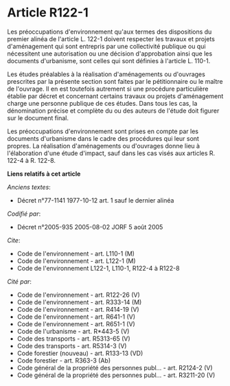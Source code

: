 # Article R122-1

Les préoccupations d'environnement qu'aux termes des dispositions du premier alinéa de l'article L. 122-1 doivent respecter
les travaux et projets d'aménagement qui sont entrepris par une collectivité publique ou qui nécessitent une autorisation ou
une décision d'approbation ainsi que les documents d'urbanisme, sont celles qui sont définies à l'article L. 110-1.

Les études préalables à la réalisation d'aménagements ou d'ouvrages prescrites par la présente section sont faites par le
pétitionnaire ou le maître de l'ouvrage. Il en est toutefois autrement si une procédure particulière établie par décret et
concernant certains travaux ou projets d'aménagement charge une personne publique de ces études. Dans tous les cas, la
dénomination précise et complète du ou des auteurs de l'étude doit figurer sur le document final.

Les préoccupations d'environnement sont prises en compte par les documents d'urbanisme dans le cadre des procédures qui leur
sont propres. La réalisation d'aménagements ou d'ouvrages donne lieu à l'élaboration d'une étude d'impact, sauf dans les cas
visés aux articles R. 122-4 à R. 122-8.

**Liens relatifs à cet article**

_Anciens textes_:

  - Décret n°77-1141 1977-10-12 art. 1 sauf le dernier alinéa

_Codifié par_:

  - Décret n°2005-935 2005-08-02 JORF 5 août 2005

_Cite_:

  - Code de l'environnement - art. L110-1 (M)
  - Code de l'environnement - art. L122-1 (M)
  - Code de l'environnement L122-1, L110-1, R122-4 à R122-8

_Cité par_:

  - Code de l'environnement - art. R122-26 (V)
  - Code de l'environnement - art. R333-14 (M)
  - Code de l'environnement - art. R414-19 (V)
  - Code de l'environnement - art. R641-1 (V)
  - Code de l'environnement - art. R651-1 (V)
  - Code de l'urbanisme - art. R*443-5 (V)
  - Code des transports - art. R5313-65 (V)
  - Code des transports - art. R5314-3 (V)
  - Code forestier (nouveau) - art. R133-13 (VD)
  - Code forestier - art. R363-3 (Ab)
  - Code général de la propriété des personnes publ... - art. R2124-2 (V)
  - Code général de la propriété des personnes publ... - art. R3211-20 (V)
